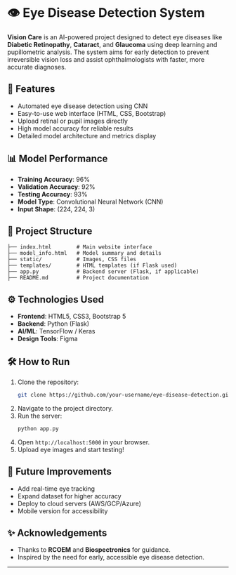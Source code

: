 # 👁️ Eye Disease Detection System

**Vision Care** is an AI-powered project designed to detect eye diseases like **Diabetic Retinopathy**, **Cataract**, and **Glaucoma** using deep learning and pupillometric analysis. The system aims for early detection to prevent irreversible vision loss and assist ophthalmologists with faster, more accurate diagnoses.

## 🚀 Features
- Automated eye disease detection using CNN
- Easy-to-use web interface (HTML, CSS, Bootstrap)
- Upload retinal or pupil images directly
- High model accuracy for reliable results
- Detailed model architecture and metrics display

## 📊 Model Performance
- **Training Accuracy**: 96%
- **Validation Accuracy**: 92%
- **Testing Accuracy**: 93%
- **Model Type**: Convolutional Neural Network (CNN)
- **Input Shape**: (224, 224, 3)

## 📂 Project Structure
```
├── index.html        # Main website interface
├── model_info.html   # Model summary and details
├── static/           # Images, CSS files
├── templates/        # HTML templates (if Flask used)
├── app.py            # Backend server (Flask, if applicable)
├── README.md         # Project documentation
```

## ⚙️ Technologies Used
- **Frontend**: HTML5, CSS3, Bootstrap 5
- **Backend**: Python (Flask)
- **AI/ML**: TensorFlow / Keras
- **Design Tools**: Figma

## 🛠️ How to Run
1. Clone the repository:
   ```bash
   git clone https://github.com/your-username/eye-disease-detection.git
   ```
2. Navigate to the project directory.
3. Run the server:
   ```bash
   python app.py
   ```
4. Open `http://localhost:5000` in your browser.
5. Upload eye images and start testing!

## 📌 Future Improvements
- Add real-time eye tracking
- Expand dataset for higher accuracy
- Deploy to cloud servers (AWS/GCP/Azure)
- Mobile version for accessibility

## ✨ Acknowledgements
- Thanks to **RCOEM** and **Biospectronics** for guidance.
- Inspired by the need for early, accessible eye disease detection.

---
